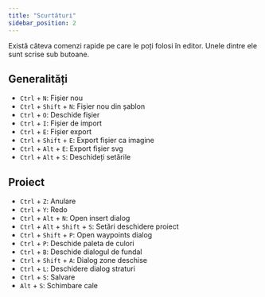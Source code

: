 ```yaml
---
title: "Scurtături"
sidebar_position: 2
---
```


Există câteva comenzi rapide pe care le poți folosi în editor. Unele dintre ele sunt scrise sub butoane.

## Generalități

* `Ctrl` + `N`: Fișier nou
* `Ctrl` + `Shift` + `N`: Fișier nou din șablon
* `Ctrl` + `O`: Deschide fișier
* `Ctrl` + `I`: Fișier de import
* `Ctrl` + `E`: Fișier export
* `Ctrl` + `Shift` + `E`: Export fișier ca imagine
* `Ctrl` + `Alt` + `E`: Export fișier svg
* `Ctrl` + `Alt` + `S`: Deschideți setările

## Proiect

* `Ctrl` + `Z`: Anulare
* `Ctrl` + `Y`: Redo
* `Ctrl` + `Alt` + `N`: Open insert dialog
* `Ctrl` + `Alt` + `Shift` + `S`: Setări deschidere proiect
* `Ctrl` + `Shift` + `P`: Open waypoints dialog
* `Ctrl` + `P`: Deschide paleta de culori
* `Ctrl` + `B`: Deschide dialogul de fundal
* `Ctrl` + `Shift` + `A`: Dialog zone deschise
* `Ctrl` + `L`: Deschidere dialog straturi
* `Ctrl` + `S`: Salvare
* `Alt` + `S`: Schimbare cale
